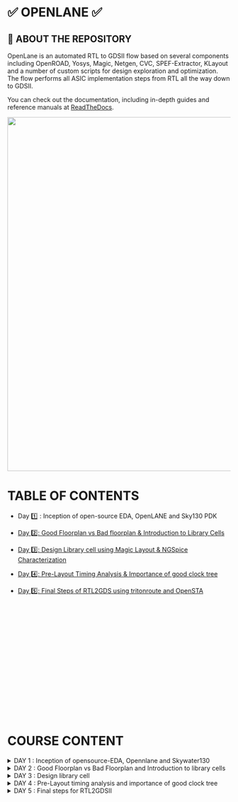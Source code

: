 # ✅ OPENLANE ✅

## :book: ABOUT THE REPOSITORY
OpenLane is an automated RTL to GDSII flow based on several components including OpenROAD, Yosys, Magic, Netgen, CVC, SPEF-Extractor, KLayout and a number of custom scripts for design exploration and optimization. The flow performs all ASIC implementation steps from RTL all the way down to GDSII.

You can check out the documentation, including in-depth guides and reference manuals at [ReadTheDocs](https://openlane.readthedocs.io/).


<p >
  <img src="https://github.com/Tech-mohankrishna/Working_With_OpenLane/assets/57735263/52fd6324-b633-4ff6-bb55-b3c4f85a53f2" width=800 >
</p>


# TABLE OF CONTENTS

+ Day 1️⃣  : Inception of open-source EDA, OpenLANE and Sky130 PDK

+ [Day 2️⃣: Good Floorplan vs Bad floorplan & Introduction to Library Cells](#introduction-to-risc-v-isa-and-gnu-compiler-toolchain)

+ [Day 3️⃣: Design Library cell using Magic Layout & NGSpice Characterization](#introduction-to-risc-v-isa-and-gnu-compiler-toolchain)

+ [Day 4️⃣: Pre-Layout Timing Analysis & Importance of good clock tree](#introduction-to-risc-v-isa-and-gnu-compiler-toolchain)

+ [Day 5️⃣: Final Steps of RTL2GDS using tritonroute and OpenSTA](#introduction-to-risc-v-isa-and-gnu-compiler-toolchain)

<br>
<br>
<br>
<br>
<br>
<br>
<br>
<br>
<br>
<br>
<br>
<br>
<br>
<br>
<br>


# COURSE CONTENT







<details>
<summary>DAY 1 : Inception of opensource-EDA, Opennlane and Skywater130</summary>
<br>


## RTL to GDS2 Flow
The process from RTL (Register-Transfer Level) to GDS2 (Graphic Data System 2) in VLSI (Very Large Scale Integration) design involves several complex steps, each of which plays a crucial role in transforming a high-level hardware description into a final physical layout that can be fabricated as an ASIC (Application-Specific Integrated Circuit). Here's a detailed breakdown of these steps:

### Invoking OpenLane
![image](https://github.com/Tech-mohankrishna/Working_With_OpenLane/assets/57735263/2f8b329a-da46-454a-a711-1d4791d2403c)

### Package Importing

![image](https://github.com/Tech-mohankrishna/Working_With_OpenLane/assets/57735263/561fde54-0b27-408c-a59b-a26c287f3f71)

### Design Preparation

![image](https://github.com/Tech-mohankrishna/Working_With_OpenLane/assets/57735263/4db3001f-c979-45dc-b27a-4f3054a10743)

### Synthesis

![image](https://github.com/Tech-mohankrishna/Working_With_OpenLane/assets/57735263/e6a2b457-f3d9-4294-bae2-cc6661268c5f)

### Floorplan

![image](https://github.com/Tech-mohankrishna/Working_With_OpenLane/assets/57735263/5b88266c-ae11-4963-a73a-4b565c4427d6)



## OpenLane ASIC Design Flow

<p >
  <img src="https://github.com/Tech-mohankrishna/Working_With_OpenLane/assets/57735263/3a371340-5198-430b-859e-a5a8bf46495d" width=600 >
</p>



Here's a detailed ASIC design flow using OpenLane and the associated tools and software:

**1. RTL Design:** Descri This phase involves creating the RTL description of the ASIC using hardware description languages (HDL) such as VHDL or Verilog.
   - **Tools/Software**: Any HDL simulator such as ModelSim, XSIM, or open-source alternatives like Icarus Verilog.

**2. Synthesis:** RTL code is synthesized into a gate-level netlist, optimizing for area, power, and timing.
   - **Tools/Software**: 
     - Yosys for synthesis.
     - ABC (A System for Sequential Synthesis and Verification) for technology mapping.
     - Cell libraries specific to the target process.
     - Yosys

**3. Floorplanning:** Define the chip's area and arrangement of major functional blocks.
   - **Tools/Software**: 
     - OpenROAD's TritonRoute for global placement.
     - Magic for floorplan visualization.

**4. Placement:** Position individual gates and standard cells optimally within the predefined areas.
   - **Tools/Software**: 
     - RePLace (REctangle PLACEr) for placement.
     - Magic for placement visualization.

**5. Clock Tree Synthesis:** Design a clock distribution network to ensure synchronous clock signals.
   - **Tools/Software**: 
     - OpenROAD's TritonCTS for clock tree synthesis.

**6. Routing:** Establish interconnections while adhering to design rules, optimizing for signal integrity and timing.
   - **Tools/Software**: 
     - FastRoute for global and detailed routing.
     - Magic for routing visualization.

**7. Design Rule Checking (DRC):**  Verify that the layout complies with manufacturing design rules.
   - **Tools/Software**: 
     - Magic for initial DRC checks.
     - OpenROAD's TritonRoute for DRC repair.

**8. Layout Versus Schematic (LVS) Verification:** Confirm that the physical layout matches the intended functionality described at the RTL level.
   - **Tools/Software**: 
     - Netgen for LVS checks.

**9. Parasitic Extraction:** Extract parasitic capacitance and resistance values from the layout for accurate timing analysis.
   - **Tools/Software**: 
     - QFlow's SPEF extraction tool for parasitic extraction.

**10. Static Timing Analysis (STA):** Analyze timing paths to ensure setup and hold time constraints are met.
    - **Tools/Software**: 
      - OpenSTA for static timing analysis.

**11. Physical Verification:** Perform a series of checks including DRC, LVS, and electrical rule checks (ERC).
    - **Tools/Software**: 
      - Magic for DRC and LVS checks.
      - Netgen for ERC checks.

**12. GDS2 Generation:** Convert the final layout data into GDS2 format for fabrication.
    - **Tools/Software**: 
      - Magic for GDS2 generation.



</details>



<details>
<summary>DAY 2 : Good Floorplan vs Bad Floorplan and Introduction to library cells</summary>
<br>

## Chip Floorplanning Considerations

### 1. Define Width and height of core and die

- ```Die``` : Structure that consists of core which is a small semiconductor material on which the fundamental circuit is fabricated.
- ```core``` : Structire that contains primary logic and functional components.

Whenever we come across the concepts of core and die, ```Utilisation factor``` plays an important role.
UTILISATION FACTOR = Area Occupied by the Netlist / Area of the core (usually 50%-70%)
ASPECT RATIO = Height / Width (1 = square, others = rectangle)

### 2. Define Location of Pre-Placed cells

```pre-placed cells``` : memories, clock gating cells, comparator, mux etc

- The arrangement of these IPs on chip is called FLOORPLANNING
- These IPs have user defined locations and hence are placed in chip before automated placement and routing. Therefore called pre-placed cells.
- Automated PnR tool places the remaining logical cells in design onto chip.

### 3. De-coupling capacitors

_____Problem_____
We know that all the combinational blocks are connected to Vdd and Vss for their operation. But when there is a large circuit with many resistors, then The capacitors in the logic might not get fully charged as there occurs voltage deop due to wire metal and the resistors present along the path. So after voltage drop, if the voltage obtained by the logic is within noise margin, then it works well but what if it doesn't? 

_____Solution_____
We use De-Coupling capacitors (A huge capacitance with voltage equal to that of supply voltage) that is placed close to the combinational logic. When the switching activity takes place, it detatches the circuit from main supply and this capacitor acts as power supply.

The local communication has been successfully eshtablished with the solution mentioned above. The global communication is taken care by power planning.

### 4. Power Planning

- Power planning during the Floorplanning phase is essential to lower noise in digital circuits attributed to voltage droop and ground bounce. Coupling capacitance is formed between interconnect wires and the substrate which needs to be charged or discharged to represent either logic 1 or logic 0.
- When a transition occurs on a net, charge associated with coupling capacitors may be dumped to ground. If there are not enough ground taps charge will accumulate at the tap and the ground line will act like a large resistor, raising the ground voltage and lowering our noise margin. To bypass this problem a robust PDN with many power strap taps are needed to lower the resistance associated with the PDN.

### 5. Pin Placement

- ```Pin placement``` is an essential part of floorplanning to minimize buffering and improve power consumption and timing delays.
- We usually place input pins on the left and output pins on the right
- for primary inputs and outputs, pin size may be small and for clock, the pin size would be large because clock should drive many cells so we need to make sure that the resistance is less.
- larger the area, lesser the resistance.
- ```Placement blockage``` is done inorder to makesure that no logic is placed along the area where the pin placement is carried out.

## Floorplan

```run_floorplan```

Before running floorplan, lets look into the switches available for the floorplan stage

![image](https://github.com/yagnavivek/PES_OpenLane_PD/assets/93475824/2475b544-97d9-473c-b77f-2b07e167d1d6)

Changes made in the config.tcl for floorplan purpose:

![image](https://github.com/yagnavivek/PES_OpenLane_PD/assets/93475824/77f891bd-89f3-40f1-a64b-91ffdb993378)

Now in openlane, enter ```run_floorplan``` and the results will be updated at the runs folder

![image](https://github.com/yagnavivek/PES_OpenLane_PD/assets/93475824/18b2cb6b-9915-4e58-b314-8d00260f47c7)

(0 0) in DIE AREA Indicates top-left corner co-ordinates and (660.685 671.405) indicates bottom-right corner of the die in micro-meters

To view the layout of the floorplan, use the command ```magic -T /home/vsduser/Desktop/work/tools/openlane_working_dir/pdks/sky130A/libs.tech/magic/sky130A.tech lef read ../../tmp/merged.lef def read picorv32a.floorplan.def &```

- ```-T indicates``` techfile
- ```&``` is used to avoid the prompt that magic shows

![image](https://github.com/yagnavivek/PES_OpenLane_PD/assets/93475824/7804af4d-5e30-421f-8a81-4c3677c0af87)

## Library Binding and Placement

### 1. Bind the netlist with physical cells

- ```Library``` consists of cells, sizes of cells, various flavours and shapes of the cells, Timing, Power and delay information.
- Now, we have the floorplan, netlist and representation of components of netlist in library
- place all the components such that the timing is not disturbed and distribute them properly. 


### 2. Optimize Placement

- Some components may be located very far to their inputs which can disturb signal integrity (as wire length increases, RC value increases). Therefore we use repeaters(may be series of buffers) inorder to avoid signal loss but area loss comes into picture.
- Assuming that all the clock signals are working at ideal rate, we do the timing analysis if the current placement works good.

### 3. Placement

```run_placement```

![image](https://github.com/yagnavivek/PES_OpenLane_PD/assets/93475824/b62a3823-a7eb-4806-b195-b5f6b73c03b5)

## Cell Design Flow

Cell design is done in 3 parts:

1. **Inputs** - PDKs (Process design kits), DRC & LVS rules, SPICE models, library & user-defined specs.
2. **Design Steps** - Design steps of cell design involves Circuit Design, Layout Design, Characterization. The software GUNA used for characterization. The characterization can be classified as Timing characterization, Power characterization and Noise characterization.
3. **Outputs** - Outputs of the Design are CDL (Circuit Description Language), GDSII, LEF, extracted Spice netlist (.cir), timing, noise, power.libs, function.

### Standard cell Charachterization Flow

Standard Cell Libraries consist of cells with different functionality/drive strengths. These cells need to be characterized by liberty files to be used by synthesis tools to determine optimal circuit arrangement. The open-source software GUNA is used for characterization.
Characterization is a well-defined flow consisting of the following steps:

- Link Model File of CMOS containing property definitions
- Specify process corner(s) for the cell to be characterized
- Specify cell delay and slew thresholds percentages
- Specify timing and power tables
- Read the parasitic extracted netlist
- Apply input or stimulus
- Provide necessary simulation commands

### General Timing characterization parameters

#### Timing threshold definitions

- ```slew_low_rise_thr``` - 20% from bottom power supply when the signal is rising
- ```slew_high_rise_thr``` - 20% from top power supply when the signal is rising
- ```slew_low_fall_thr``` - 20% from bottom power supply when the signal is falling
- ```slew_high_fall_thr``` - 20% from top power supply when the signal is falling
- ```in_rise_thr``` - 50% point on the rising edge of input
- ```in_fall_thr``` - 50% point on the falling edge of input
- ```out_rise_thr``` - 50% point on the rising edge of ouput
- ```out_fall_thr``` - 50% point on the falling edge of ouput

These are the main parameters that we use to calculate factors such as propogation delay and transition time

- ```propogation delay ``` - time(out_*_thr) - time(in_*_thr)
- ```Transition time``` - time(slew_high_rise_thr) - time(slew_low_rise_thr)

[BACK TO TOP](https://github.com/yagnavivek/PES_OpenLane_PD#to-enter-the-automated-flow-use-these-commands)

</details>

<details>
<summary>DAY 3 :  Design library cell </summary>
<br>

## SPICE Deck creation for CMOS Inverter

SPICE deck contains the information of netlist such as:
- Connectivity Information
- Component values
- 'Nodes' identified
- 'Node' names

![image](https://github.com/yagnavivek/PES_OpenLane_PD/assets/93475824/fde8c66e-6547-49a2-bdad-478c812d5419)

### [CMOS_INVERTER.cir]()

```
*** MODEL DESCRIPTIONS ***
*** NETLIST DESCRIPTION ***
M1 out in vdd vdd pmos W=0.375u L=0.25u
M2 out in 0 0 nmos W=0.375u L=0.25u

cload out 0 10f

Vdd vdd 0 2.5
Vin in 0 2.5
*** SIMULATION Commands ***

.op
.dc Vin 0 2.5 0.05
*** include tsmc_025um_model.mod ***
.LIB "tsmc_025um_models.mod" CMOS_MODELS
.end
```

SPICE Simulation steps
```
cd <folder where the .cir file is present>
source CMOS_INVERTER.cir
run
setplot
dc1
display
plot out vs in
```

Observe the output. It should be symmetric ie., the threshold voltage should be at vdd/2 if it isnt, try to increase the PMOS width and run the simulation again. One of the important parameters tthat defines the **ROBUSTNESS** of the CMOS is ```Switching Threshold (Vm)``` @Vm : Vin = Vout

## Fabrication Process for a CMOS Inverter

Fabrication of CMOS Inverter is a 16-Mask process

### 1. Selecting the substrate 

- P-Type substrate with resistivity around (5-50 ohm) doping level (10^15 cm^-3) and orientation (100).
- Note that substrate doping should be less than well doping (used to fabricate NMOS and PMOS)

### 2. Create active resistance

This step creates pockets for NMOS and PMOS
1. Grow SiO2(~40nm) on Psub
2. deposit ~80nm Si3N4 on SiO2
3. deposit 1um layer of photoresist(used to define regions)
4. photolithography
5. etch out Si3N4 and SiO2 using a suitable solvent
6. Place the obtained structure in oxidartion furnace due to which field oxide is grown.This process is called ```LOCOS``` that is ```Local oxidation of silicon```
7. Etch out Si3N4 using hot phosphoric acid

### 3.NWel and PWel formation

- Apply photoresist, apply mask that covers NMOS
- Expose to UV, Wash, remove mask, appl boron(p-type) using Ion Implantation at an energy of 200Kev(for diffusion)
- repeat it for the other half using phosphorous @400Kev because phosphorous is heavier
- Wells have been created but the depth is low. Therefore subject it to high temperature furnace which increases the well depth.

### 4. Formation of Gate

- We repeat the step 3 but at low energy with p-type implant as boron @60Kev and n-type implant as Arsenic.
- Due to this The SiO2 is damaged as the dopants penetrate through it.
- Therefore original SiO2 is etched out using dilute HF solution and regrown to give high quality oxide(~10 nm thin)
- Finally for the gate to form, apply N-type ion implants for low gate resistance.
- Now mask on small width of Nwell and PWell above SiO2  and perform photolithography
- Gate Formation is Done

### 5. Lighlt Doped Drain Formation(LDD Formation)

- On the surface of SiO2 corresponding to NWell, apply photoresist, mask it, put phosphorous to make N-Implant on p-well(N-)
- Similarly do it for the other side using boron that forms (p-) implant
- This LDD has to be protected from further process
- so, Deposit 0.1um thick SiO2 on full structure and etch out using plasma anisotropic etching that results in formation of side wall spacers..

### 6. Source and Drain Formation

- Mask Nwell structure, deposit arsenic @75KeV that forms an N+ implant on Pwell
- use boron for P+ implant formation on Nwell
- Subject it to high temperature furnace that results in required thickness of N+,P+,N-,P- implants.

### 7. Steps to form contacts and interconnects

- Etch thin SiO2 oxide in HF solution
- Deposit Titanium of wafer surface using sputtering all over the structure
- Wafer heated at 600-700 degree in ambient N2 environment for 60 sec that reults in low resistance TiSi2 where the gate of both MOS is present.
- At the other places, TiN is formed that's used for local communication
- Etch off TiN on and half around gate structure of both MOS using RCA Cleaning

### 8. Higher level metal formation

- On the resulted structure, deposit a thick layer of (1um) SiO2 doped with P/B known as phosphoborosilicate glass
- To make the added surface plain, use CMP (Chemical Metal Polishing)
- For the creation of contact pins, proper holes with contacts have to be made
- This can be done using Al, W and TiN layer depositions.
- Deposit a layer of Si3N4 that acts as dielectric to protect the chip.

### 9. Final STructure

 ![image](https://github.com/yagnavivek/PES_OpenLane_PD/assets/93475824/0e355a75-55ff-4723-96ae-4abd5845697c)

## Inverter Layout using Magic

```
cd Desktop/work/tools/openlane_working_dir/openlane/vsdstdcelldesign
magic -T sky130A.tech sky130_inv.mag
```

## Exploring the Layout displayed by MAGIC

Select the specific layer/device by hovering over the object and pressing, s, iteratively, until you traverse the hierarchy to the specified object:

![Screenshot from 2023-09-12 18-15-54](https://github.com/yagnavivek/PES_OpenLane_PD/assets/93475824/1a918a4c-da78-4c9f-b553-e080ddd3e7e7)

- select a region from the layout, go to the console and type ```what``` to display the information of selected area
- To select a region, place ```cursor``` on that point and  press```s```. More the number of times you press ```s```, higher the abstraction selected.

![image](https://github.com/yagnavivek/PES_OpenLane_PD/assets/93475824/fdd5bf6b-3483-4471-9b68-d98fa0b80af3)

refer to [inverter](https://github.com/nickson-jose/vsdstdcelldesign) to create layout for CMOS Inverter

### DRC Check

To check for DRC Errors, select a region (left click for starting point, right click at end point) and see the DRC column at the top that shows how many DRC errors are present.The Details of DRC Errors will be printed on the console.

![image](https://github.com/yagnavivek/PES_OpenLane_PD/assets/93475824/eebc0109-4408-40fa-a18e-ead67419cfa7)

For more information on DRC errors plase refer to: [DRC_Erros](https://skywater-pdk--136.org.readthedocs.build/en/136/)
For more information on how to fix these DRC errors using Magic please refer to: [fix_DRC](http://opencircuitdesign.com/magic/)


## Extracting PEX to SPICE with MAGIC

Select Full inverter layout. Then

![image](https://github.com/yagnavivek/PES_OpenLane_PD/assets/93475824/36c93dc8-6c1e-4ac4-9eac-f2c7a001b82a)

![image](https://github.com/yagnavivek/PES_OpenLane_PD/assets/93475824/e58613be-86ee-4248-8298-ef002274429b)

The above file has details of inverter netlist but the sources and their values are not specified. So we have to modify the file.

- Grid size from the layout is 0.01u
- specify the library for MOS
- create VDD, VSS, Input pulse Va
- specify the type of analysis to be done

### Grid Size

![image](https://github.com/yagnavivek/PES_OpenLane_PD/assets/93475824/1fd94afe-3a40-4269-92ed-d7c46f248417)

## Modified Spice netlist

![Screenshot from 2023-09-14 17-25-22](https://github.com/yagnavivek/PES_OpenLane_PD/assets/93475824/21be1cbb-da31-4409-bf53-a3a80f11ac97)

To run the spice netlist, run ```ngspice sky130_inv.spice``` and ```plot y vs time a```

![Screenshot from 2023-09-14 17-32-14](https://github.com/yagnavivek/PES_OpenLane_PD/assets/93475824/c3c56cb8-475c-41cb-a23e-4f596a46df98)

The results obtained from the graph are :
- Rise Transition : 0.0395ns
- Fall transition : 0.0282ns
- Cell Rise delay : 0.03598ns
- Cell fall delay : 0.0483ns

[BACK TO TOP](https://github.com/yagnavivek/PES_OpenLane_PD#to-enter-the-automated-flow-use-these-commands)

</details>

<details>
<summary>DAY 4 : Pre-Layout timing analysis and importance of good clock tree</summary>
<br>

## Extraction of LEF 

Place and routing (PnR) is performed using an abstract view of the GDS files generated by Magic. The abstract information will include metal and pin information. The PnR tool will use the abstract view information, formally defined as LEF information, to perform interconnect routing in conjunction to routing guides generated from the PnR flow.

- Technology LEF - Contains layer information, via information, and restricted DRC rules
- Cell LEF - Abstract information of standard cells

From PnR POV, We have to follow certain guidelines to get standard cell set
1. Input and output ports must lie on the intersection of vertical and horizontal tracks
2. Width of the standard cell should be odd multiples of the track pitch and height should be odd multiple of vertical track pitch


Track info can be found at :

``` ~/Desktop/work/tools/openlane_working_dir/pdks/sky130A/libs.tech/openlane/sky130fd_sc_hd/tracks.info```

![image](https://github.com/yagnavivek/PES_OpenLane_PD/assets/93475824/3b8e5311-039d-4351-be5c-6f6ec5ba7a84)

- 1st value indicates the offset and 2nd value indicates the pitch along provided direction

### Setting grid values using above file info

![image](https://github.com/yagnavivek/PES_OpenLane_PD/assets/93475824/b92d1c29-7d6a-4180-8754-25d768ce45f2)

Layout before setting grid info vs after setting grid info

<img width="333" height="420" alt="image" src="https://github.com/yagnavivek/PES_OpenLane_PD/assets/93475824/e85123af-bc48-4150-9694-cf105a99493c">
<img width="333" height="420" alt="image" src="https://github.com/yagnavivek/PES_OpenLane_PD/assets/93475824/1ad46a25-95e6-4fe6-836c-0b1e34d6eef5">
<img width="333" height="420" alt="image" src="https://github.com/yagnavivek/PES_OpenLane_PD/assets/93475824/d0a2753b-7216-43c9-ad9a-992feffcaa40">

- From the above pic, its confirmed that the pins A and Y are at the intersection of X and Y tracks. So the first condition is met.
- The PR boundary is taking 3 grids on width and 9 grids on height which says that the 2nd condition is also met

## LEF Generation

Since the layout is perfect, we can generate the lef file

#### 1. save the modified layout (with new grid)
   - In console, type ```save sky130_vsdinv.mag```
   - This saves the modified layout in current working directory

#### 2. Open the file and extract LEF
   - Open using ``` magic -T sky130A.tch sky130_vsdinv.mag```
   - in the console opened, type ```lef write``` and a lef file will be generated

![image](https://github.com/yagnavivek/PES_OpenLane_PD/assets/93475824/02952069-8336-47d6-a94b-7798300139fc)

#### 3. Plug the generated lef file into PICORV32a

To do this, we need the lef file, library file that has cells
![image](https://github.com/yagnavivek/PES_OpenLane_PD/assets/93475824/00f25603-333a-4fed-9624-73b2737ec4fc)

Change config file so that these libraries and lef file is used

![Screenshot from 2023-09-14 15-46-16](https://github.com/yagnavivek/PES_OpenLane_PD/assets/93475824/7b474efc-df06-4cb8-8794-005226e4933c)


#### 4. Make sure the lef file is added

add the below 2 lines in the initial stage of interactive flow and ```run_synthesis```  to see if our inverter has been used and find timing violations if any.

![2lines](https://github.com/yagnavivek/PES_OpenLane_PD/assets/93475824/1c964f50-cefe-426f-9104-4562a1aab570)

![Screenshot from 2023-09-14 15-56-41](https://github.com/yagnavivek/PES_OpenLane_PD/assets/93475824/6ecd11e0-7b09-4966-9e36-897348896515)

The above figure shows that our vsdinv cell has been used in synthesis process

![Screenshot from 2023-09-14 15-57-05](https://github.com/yagnavivek/PES_OpenLane_PD/assets/93475824/f18b35db-10d4-4f47-b3b7-8a3ef657d57f)

since there is slack, we have to reduce it

VLSI engineers will obtain system specifications in the architecture design phase. These specifications will determine a required frequency of operation. To analyze a circuit's timing performance designers will use static timing analysis tools (STA). When referring to pre clock tree synthesis STA analysis we are mainly concerned with setup timing in regards to a launch clock. STA will report problems such as worst negative slack (WNS) and total negative slack (TNS). These refer to the worst path delay and total path delay in regards to our setup timing restraint. Fixing slack violations can be debugged through performing STA analysis with OpenSTA, which is integrated in the OpenLANE tool. To describe these constraints to tools such as In order to ensure correct operation of these tools two steps must be taken:

- Design configuration files (.conf) - Tool configuration files for the specified design
- Design Synopsys design constraint (.sdc) files - Industry standard constraints file

For the design to be complete, the worst negative slack needs to be above or equal to 0. If the slack is outside of this range we can do one of multiple things:

1. Review our synthesis strategy in OpenLANE
    - Enalbed CELL_SIZING
    - Enabled SYNTH_STRATEGY with parameter as "DELAY 1"
    - The synthesis result is :
  
    ![image](https://github.com/yagnavivek/PES_OpenLane_PD/assets/93475824/b4a26ed1-6ac8-449c-bc6e-31ed04470c4e)

    The slack has reduced a lot but still didnt meet the requirement. The sdc file used is [my_base.sdc](https://github.com/yagnavivek/PES_OpenLane_PD/blob/main/my_base.sdc) defined in [pre_sta.conf](https://github.com/yagnavivek/PES_OpenLane_PD/blob/main/pre_sta.conf) using the command ```sta pre_sta.conf```

   ![image](https://github.com/yagnavivek/PES_OpenLane_PD/assets/93475824/f7356fd8-9c7c-4d99-88d6-67ceadfa774f)

    The delay is high when the fanout is high. Therefore we can re-run synthesis by changing the value of ```SYNTH_MAX_FANOUT``` variable
    
2. Enable cell buffering 
3. Perform manual cell replacement on our WNS path with the OpenSTA tool

    - We can see which net is driving most outputs and replace the driver cell with larger form of its own kind

    ![image](https://github.com/yagnavivek/PES_OpenLane_PD/assets/93475824/f4e05f1d-0c2c-404a-8b43-6b82a097d73d)

4. Optimize the fanout value with OpenLANE tool

Since we have synthesised the core using our vsdinv cell too and as it got successfully synthesized, it should be visible in layout after ```run_placement``` stage which is followed after ```run_floorplan``` stage

![image](https://github.com/yagnavivek/PES_OpenLane_PD/assets/93475824/8893a21d-26c6-4b36-bbc4-a2b9c1637cfb)

## Clock Tree Synthesis

- After all the above steps of fixing slack violations, as we have ```run_synthesis``` in openlane, it would have generated a mapped.v file in synthesis results but we have fixed all the violations using ```pre_sta.conf```. Therefore we write this netlist using ```write_verilog``` and replace the openlane generated mapped file ie., ```picorv32a.synthesis.v```

- now in the openlane flow, continue with ```run_flooorplan``` ```run_placement``` ```run_cts```

- To ensure that the cts step has added buffers and modified the netlist
    ![image](https://github.com/yagnavivek/PES_OpenLane_PD/assets/93475824/69ddb549-d4bb-41e0-836c-686f2c375b1c)

## Post CTS- STA Analysis

OpenLANE has the OpenROAD application integrated into its flow. The OpenROAD application has OpenSTA integrated into its flow. Therefore, we can perform STA analysis from within OpenLANE by invoking OpenROAD.

In OpenROAD the timing analysis is done by creating a .db database file. This database file is created from the post-cts LEF and DEF files. To generate the .db files within OpenROAD:
- Invoke OpenRoad
- Read lef file from tmp folder of runs
- Read def file from results of cts
- write db file
- Read the generated db file
- Read the cts generated verilog file
- read min and max liberty file
- set the clocks
- generate the reports

![image](https://github.com/yagnavivek/PES_OpenLane_PD/assets/93475824/74edcca7-9519-4269-a2b9-2fafdeef4e66)
![image](https://github.com/yagnavivek/PES_OpenLane_PD/assets/93475824/02cf90b0-d02b-411d-847b-be6159e74502)
![image](https://github.com/yagnavivek/PES_OpenLane_PD/assets/93475824/a5c62171-3c46-482d-8ad5-d7700774d1ec)

The results wont meet the timing because we are using min and max lib files and openroad doesnot support multi corner optimisation. Therefore we do it using only typical corner lib

![image](https://github.com/yagnavivek/PES_OpenLane_PD/assets/93475824/e3687d97-556d-4b81-8261-0c78aba74d13)

![image](https://github.com/yagnavivek/PES_OpenLane_PD/assets/93475824/843fce06-f1d1-4469-92d4-b9b1b4a82b91)

![image](https://github.com/yagnavivek/PES_OpenLane_PD/assets/93475824/928a49af-78b3-4e0e-a8b2-5c2bf7589f20)

We have to ensure that the skew is withing 10% of clock period ie., should be less than 1.6 in my case

![image](https://github.com/yagnavivek/PES_OpenLane_PD/assets/93475824/dbd809aa-dcda-43a1-97da-9f0ab81fbf08)

[BACK TO TOP](https://github.com/yagnavivek/PES_OpenLane_PD#to-enter-the-automated-flow-use-these-commands)

</details>

<details>
<summary>DAY 5 : Final steps for RTL2GDSII</summary>
<br>

## Power Distribution Network

After generating our clock tree network and verifying post routing STA checks we are ready to generate the power distribution network ```gen_pdn``` in OpenLANE:

The PDN feature within OpenLANE will create:

- Power ring global to the entire core
- Power halo local to any preplaced cells
- Power straps to bring power into the center of the chip
- Power rails for the standard cells

![image](https://github.com/yagnavivek/PES_OpenLane_PD/assets/93475824/b4fd0fda-f775-4b33-9aa8-c9a252ff19ab)

Note: The pitch of the metal 1 power rails defines the height of the standard cells

## Global and Detailed Routing

OpenLANE uses TritonRoute as the routing engine ```run_routing``` for physical implementations of designs. Routing consists of two stages:

- Global Routing - Routing guides are generated for interconnects on our netlist defining what layers, and where on the chip each of the nets will be reputed
- Detailed Routing - Metal traces are iteratively laid across the routing guides to physically implement the routing guides

If DRC errors persist after routing the user has two options:

- Re-run routing with higher QoR settings
- Manually fix DRC errors specific in tritonRoute.drc file

## SPEF Extraction

After routing has been completed interconnect parasitics can be extracted to perform sign-off post-route STA analysis. The parasitics are extracted into a SPEF file. The SPEF extractor is not included within OpenLANE as of now.

```
cd ~/Desktop/work/tools/SPEFEXTRACTOR
python3 main.py <path to merged.lef in tmp> <path to def in routing>
```

The SPEF File will be generated in the location where def file is present

[BACK TO TOP](https://github.com/yagnavivek/PES_OpenLane_PD#to-enter-the-automated-flow-use-these-commands)


</details>





























